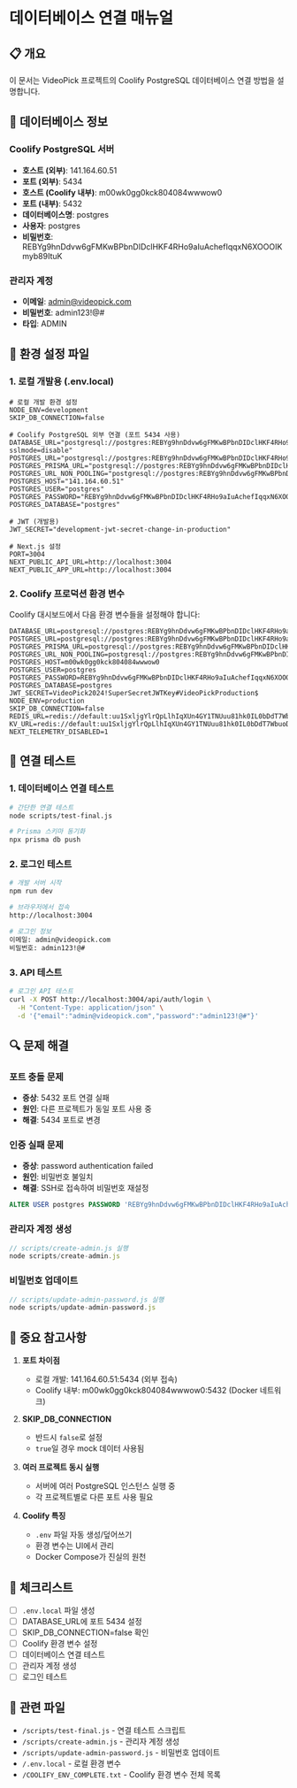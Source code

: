 # 데이터베이스 연결 매뉴얼

## 📋 개요
이 문서는 VideoPick 프로젝트의 Coolify PostgreSQL 데이터베이스 연결 방법을 설명합니다.

## 🔧 데이터베이스 정보

### Coolify PostgreSQL 서버
- **호스트 (외부)**: 141.164.60.51
- **포트 (외부)**: 5434
- **호스트 (Coolify 내부)**: m00wk0gg0kck804084wwwow0
- **포트 (내부)**: 5432
- **데이터베이스명**: postgres
- **사용자**: postgres
- **비밀번호**: REBYg9hnDdvw6gFMKwBPbnDIDclHKF4RHo9aIuAchefIqqxN6XOOOIKmyb89ItuK

### 관리자 계정
- **이메일**: admin@videopick.com
- **비밀번호**: admin123!@#
- **타입**: ADMIN

## 📁 환경 설정 파일

### 1. 로컬 개발용 (.env.local)
```env
# 로컬 개발 환경 설정
NODE_ENV=development
SKIP_DB_CONNECTION=false

# Coolify PostgreSQL 외부 연결 (포트 5434 사용)
DATABASE_URL="postgresql://postgres:REBYg9hnDdvw6gFMKwBPbnDIDclHKF4RHo9aIuAchefIqqxN6XOOOIKmyb89ItuK@141.164.60.51:5434/postgres?sslmode=disable"
POSTGRES_URL="postgresql://postgres:REBYg9hnDdvw6gFMKwBPbnDIDclHKF4RHo9aIuAchefIqqxN6XOOOIKmyb89ItuK@141.164.60.51:5434/postgres"
POSTGRES_PRISMA_URL="postgresql://postgres:REBYg9hnDdvw6gFMKwBPbnDIDclHKF4RHo9aIuAchefIqqxN6XOOOIKmyb89ItuK@141.164.60.51:5434/postgres"
POSTGRES_URL_NON_POOLING="postgresql://postgres:REBYg9hnDdvw6gFMKwBPbnDIDclHKF4RHo9aIuAchefIqqxN6XOOOIKmyb89ItuK@141.164.60.51:5434/postgres"
POSTGRES_HOST="141.164.60.51"
POSTGRES_USER="postgres"
POSTGRES_PASSWORD="REBYg9hnDdvw6gFMKwBPbnDIDclHKF4RHo9aIuAchefIqqxN6XOOOIKmyb89ItuK"
POSTGRES_DATABASE="postgres"

# JWT (개발용)
JWT_SECRET="development-jwt-secret-change-in-production"

# Next.js 설정
PORT=3004
NEXT_PUBLIC_API_URL=http://localhost:3004
NEXT_PUBLIC_APP_URL=http://localhost:3004
```

### 2. Coolify 프로덕션 환경 변수
Coolify 대시보드에서 다음 환경 변수들을 설정해야 합니다:

```env
DATABASE_URL=postgresql://postgres:REBYg9hnDdvw6gFMKwBPbnDIDclHKF4RHo9aIuAchefIqqxN6XOOOIKmyb89ItuK@m00wk0gg0kck804084wwwow0:5432/postgres
POSTGRES_URL=postgresql://postgres:REBYg9hnDdvw6gFMKwBPbnDIDclHKF4RHo9aIuAchefIqqxN6XOOOIKmyb89ItuK@m00wk0gg0kck804084wwwow0:5432/postgres
POSTGRES_PRISMA_URL=postgresql://postgres:REBYg9hnDdvw6gFMKwBPbnDIDclHKF4RHo9aIuAchefIqqxN6XOOOIKmyb89ItuK@m00wk0gg0kck804084wwwow0:5432/postgres
POSTGRES_URL_NON_POOLING=postgresql://postgres:REBYg9hnDdvw6gFMKwBPbnDIDclHKF4RHo9aIuAchefIqqxN6XOOOIKmyb89ItuK@m00wk0gg0kck804084wwwow0:5432/postgres
POSTGRES_HOST=m00wk0gg0kck804084wwwow0
POSTGRES_USER=postgres
POSTGRES_PASSWORD=REBYg9hnDdvw6gFMKwBPbnDIDclHKF4RHo9aIuAchefIqqxN6XOOOIKmyb89ItuK
POSTGRES_DATABASE=postgres
JWT_SECRET=VideoPick2024!SuperSecretJWTKey#VideoPickProduction$
NODE_ENV=production
SKIP_DB_CONNECTION=false
REDIS_URL=redis://default:uu1SxljgYlrQpLlhIqXUn4GY1TNUuu81hk0IL0bDdT7WbuoDZ2JxUWITk9PVgQ2Q@bssgk8sogo8cgs4c4o0gkwkw:6379/0
KV_URL=redis://default:uu1SxljgYlrQpLlhIqXUn4GY1TNUuu81hk0IL0bDdT7WbuoDZ2JxUWITk9PVgQ2Q@bssgk8sogo8cgs4c4o0gkwkw:6379/0
NEXT_TELEMETRY_DISABLED=1
```

## 🚀 연결 테스트

### 1. 데이터베이스 연결 테스트
```bash
# 간단한 연결 테스트
node scripts/test-final.js

# Prisma 스키마 동기화
npx prisma db push
```

### 2. 로그인 테스트
```bash
# 개발 서버 시작
npm run dev

# 브라우저에서 접속
http://localhost:3004

# 로그인 정보
이메일: admin@videopick.com
비밀번호: admin123!@#
```

### 3. API 테스트
```bash
# 로그인 API 테스트
curl -X POST http://localhost:3004/api/auth/login \
  -H "Content-Type: application/json" \
  -d '{"email":"admin@videopick.com","password":"admin123!@#"}'
```

## 🔍 문제 해결

### 포트 충돌 문제
- **증상**: 5432 포트 연결 실패
- **원인**: 다른 프로젝트가 동일 포트 사용 중
- **해결**: 5434 포트로 변경

### 인증 실패 문제
- **증상**: password authentication failed
- **원인**: 비밀번호 불일치
- **해결**: SSH로 접속하여 비밀번호 재설정
```sql
ALTER USER postgres PASSWORD 'REBYg9hnDdvw6gFMKwBPbnDIDclHKF4RHo9aIuAchefIqqxN6XOOOIKmyb89ItuK';
```

### 관리자 계정 생성
```javascript
// scripts/create-admin.js 실행
node scripts/create-admin.js
```

### 비밀번호 업데이트
```javascript
// scripts/update-admin-password.js 실행
node scripts/update-admin-password.js
```

## 📝 중요 참고사항

1. **포트 차이점**
   - 로컬 개발: 141.164.60.51:5434 (외부 접속)
   - Coolify 내부: m00wk0gg0kck804084wwwow0:5432 (Docker 네트워크)

2. **SKIP_DB_CONNECTION**
   - 반드시 `false`로 설정
   - `true`일 경우 mock 데이터 사용됨

3. **여러 프로젝트 동시 실행**
   - 서버에 여러 PostgreSQL 인스턴스 실행 중
   - 각 프로젝트별로 다른 포트 사용 필요

4. **Coolify 특징**
   - `.env` 파일 자동 생성/덮어쓰기
   - 환경 변수는 UI에서 관리
   - Docker Compose가 진실의 원천

## 📌 체크리스트

- [ ] `.env.local` 파일 생성
- [ ] DATABASE_URL에 포트 5434 설정
- [ ] SKIP_DB_CONNECTION=false 확인
- [ ] Coolify 환경 변수 설정
- [ ] 데이터베이스 연결 테스트
- [ ] 관리자 계정 생성
- [ ] 로그인 테스트

## 🔗 관련 파일
- `/scripts/test-final.js` - 연결 테스트 스크립트
- `/scripts/create-admin.js` - 관리자 계정 생성
- `/scripts/update-admin-password.js` - 비밀번호 업데이트
- `/.env.local` - 로컬 환경 변수
- `/COOLIFY_ENV_COMPLETE.txt` - Coolify 환경 변수 전체 목록